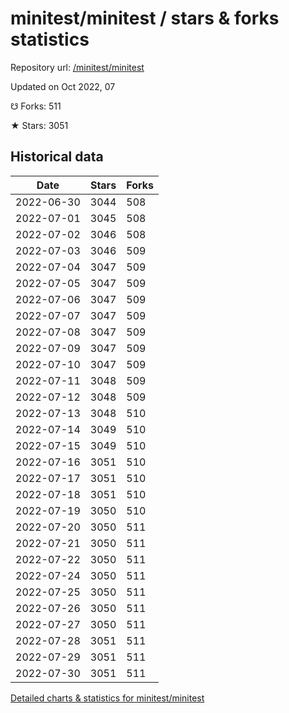 # minitest/minitest / stars & forks statistics

Repository url: [/minitest/minitest](https://github.com/minitest/minitest)

Updated on Oct 2022, 07

☋ Forks: 511

★ Stars: 3051

## Historical data
| Date | Stars | Forks |
|------|-------|-------|
| 2022-06-30 | 3044 | 508 | 
| 2022-07-01 | 3045 | 508 | 
| 2022-07-02 | 3046 | 508 | 
| 2022-07-03 | 3046 | 509 | 
| 2022-07-04 | 3047 | 509 | 
| 2022-07-05 | 3047 | 509 | 
| 2022-07-06 | 3047 | 509 | 
| 2022-07-07 | 3047 | 509 | 
| 2022-07-08 | 3047 | 509 | 
| 2022-07-09 | 3047 | 509 | 
| 2022-07-10 | 3047 | 509 | 
| 2022-07-11 | 3048 | 509 | 
| 2022-07-12 | 3048 | 509 | 
| 2022-07-13 | 3048 | 510 | 
| 2022-07-14 | 3049 | 510 | 
| 2022-07-15 | 3049 | 510 | 
| 2022-07-16 | 3051 | 510 | 
| 2022-07-17 | 3051 | 510 | 
| 2022-07-18 | 3051 | 510 | 
| 2022-07-19 | 3050 | 510 | 
| 2022-07-20 | 3050 | 511 | 
| 2022-07-21 | 3050 | 511 | 
| 2022-07-22 | 3050 | 511 | 
| 2022-07-24 | 3050 | 511 | 
| 2022-07-25 | 3050 | 511 | 
| 2022-07-26 | 3050 | 511 | 
| 2022-07-27 | 3050 | 511 | 
| 2022-07-28 | 3051 | 511 | 
| 2022-07-29 | 3051 | 511 | 
| 2022-07-30 | 3051 | 511 | 


[Detailed charts & statistics for minitest/minitest](https://reviewgithub.com/rep/minitest/minitest)
